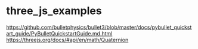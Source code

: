 # three_js_examples


https://github.com/bulletphysics/bullet3/blob/master/docs/pybullet_quickstart_guide/PyBulletQuickstartGuide.md.html
https://threejs.org/docs/#api/en/math/Quaternion

